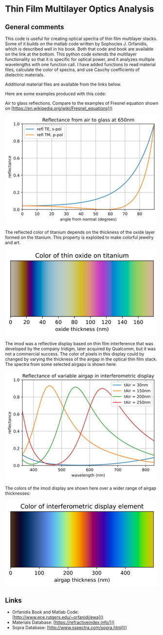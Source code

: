 # Thin Film Multilayer Optics Analysis

## General comments

This code is useful for creating optical spectra of thin film multilayer stacks. Some of it builds on the matlab code written by Sophocles J. Orfanidis, which is described well in his book. Both that code and book are available on the link at the bottom. This python code extends the multilayer functionality so that it is specific for optical power, and it analyzes multiple wavelengths with one function call. I have added functions to read material files, calculate the color of spectra, and use Cauchy coefficients of dielectric materials.

Additional material files are available from the links below.

Here are some examples produced with this code:

Air to glass reflections. Compare to the examples of Fresnel equation shown on [https://en.wikipedia.org/wiki/Fresnel_equations]()

[<img src="./media/Air2Glass.svg" width="500">]()

The reflected color of titanium depends on the thickness of the oxide layer formed on the titanium. This property is exploited to make colorful jewelry and art.

[<img src="./media/TiOx_color.svg" width="500">]()

The imod was a reflective display based on thin film interference that was developed by the company Iridigm, later acquired by Qualcomm, but it was not a commercial success. The color of pixels in this display could by changed by varying the thickness of the airgap in the optical thin film stack. The spectra from some selected airgaps is shown here:

[<img src="./media/imodSpectrum.svg" width="500">]()

The colors of the imod display are shown here over a wider range of airgap thicknesses:

[<img src="./media/imodColors.svg" width="500">]()

## Links

- Orfanidis Book and Matlab Code: [http://www.ece.rutgers.edu/~orfanidi/ewa]()
- Materials Database: [https://refractiveindex.info/]()
- Sopra Database: [http://www.sspectra.com/sopra.html]()
